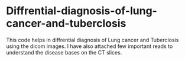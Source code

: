 # Diffrential-diagnosis-of-lung-cancer-and-tuberclosis

This code helps in diffrential diagnosis of Lung cancer and Tuberclosis using the dicom images. I have also attached few important reads to understand the disease bases on the CT slices.
